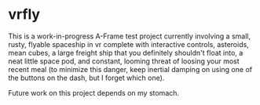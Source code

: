 # vrfly

This is a work-in-progress A-Frame test project currently involving a small, rusty, flyable spaceship in vr complete with interactive controls, asteroids, mean cubes, a large freight ship that you definitely shouldn't float into, a neat little space pod, and constant, looming threat of loosing your most recent meal (to minimize this danger, keep inertial damping on using one of the buttons on the dash, but I forget which one).

Future work on this project depends on my stomach.